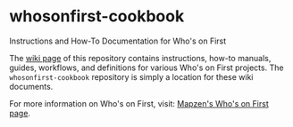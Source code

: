 # whosonfirst-cookbook
Instructions and How-To Documentation for Who's on First

The [wiki page](https://github.com/whosonfirst/whosonfirst-cookbook/wiki) of this repository contains instructions, how-to manuals, guides, workflows, and definitions for various Who's on First projects. The `whosonfirst-cookbook` repository is simply a location for these wiki documents.

For more information on Who's on First, visit: [Mapzen's Who's on First page](https://whosonfirst.mapzen.com/).
